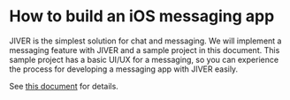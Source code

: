 # How to build an iOS messaging app

JIVER is the simplest solution for chat and messaging. We will implement a messaging feature with JIVER and a sample project in this document. This sample project has a basic UI/UX for a messaging, so you can experience the process for developing a messaging app with JIVER easily. 

See [this document](https://jiver.gitbooks.io/how-to-build-an-ios-messaging-app/content/en/index.html) for details.
